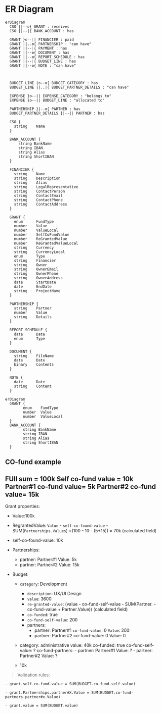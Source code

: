 # ER Diagram

```mermaid
erDiagram
  CSO ||--o{ GRANT : receives
  CSO ||--|{ BANK_ACCOUNT : has
  
  GRANT }o--|| FINANCIER : paid
  GRANT ||..o{ PARTNERSHIP : "can have"
  GRANT ||--|{ PAYMENT : has
  GRANT ||--o{ DOCUMENT : has
  GRANT ||--o{ REPORT_SCHEDULE : has
  GRANT ||--|{ BUDGET_LINE : has
  GRANT ||--o{ NOTE : "can have"
  
  

  BUDGET_LINE |o--o{ BUDGET_CATEGORY : has
  BUDGET_LINE ||..|{ BUDGET_PARTNER_DETAILS : "can have"

  EXPENSE }o--|| EXPENSE_CATEGORY : "belongs to"
  EXPENSE }o--|| BUDGET_LINE : "allocated to"

  PARTNERSHIP }|--o{ PARTNER : has
  BUDGET_PARTNER_DETAILS }|--|| PARTNER : has
  
  CSO {
    string    Name
  }

  BANK_ACCOUNT {
      string BankName
      string IBAN
      string Alias
      string ShortIBAN
  }

  FINANCIER {
    string    Name
    string    Description
    string    Alias
    string    LegalRepresentative
    string    ContactPerson
    string    ContactEmail
    string    ContactPhone
    string    ContactAddress
  }

  GRANT {
    enum      FundType
    number    Value
    number    ValueLocal
    number    SelfCoFundValue
    number    ReGrantedValue
    number    ReGrantedValueLocal
    string    Currency
    string    CurrencyLocal
    enum      Type
    string    Financier
    string    Owner
    string    OwnerEmail
    string    OwnerPhone
    string    OwnerAddress
    date      StartDate
    date      EndDate
    string    ProjectName
  }

  PARTNERSHIP {
    string    Partner
    number    Value
    string    Details
  }

  REPORT_SCHEDULE {
    date      Date
    enum      Type
  }

  DOCUMENT {
    string    FileName
    date      Date
    binary    Contents
  }

  NOTE {
    date      Date
    string    Content
  }

```

```mermaid
erDiagram
  GRANT {
        enum    FundType
        number  Value
        number  ValueLocal
  }
  BANK_ACCOUNT {
        string BankName
        string IBAN
        string Alias
        string ShortIBAN
  }
```

CO-fund example
---
FUll sum = 100k
Self co-fund value = 10k
Partner#1 co-fund value= 5k
Partner#2 co-fund value= 15k
--- 
Grant properties:
- Value:100k
- RegrantedValue: `Value` - `self-co-found-value` - SUM(`Partnerships.Values`) 
    =(100 - 10 - (5+15)) = 70k (calculated field)
- self-co-found-value: 10k
- Partnerships:
    - partner: Partner#1
      Value: 5k
    - partner: Partner#2
      Value: 15k

- Budget:
    - `category`: Development
        - `description`: UX/UI Design
        - `value`: 3600
        - `re-granted-value`: (value - co-fund-self-value - SUM(Partner.  - co-fund-value + Partner.Value)) (calculated field)
        - `co-funded`: true
        - `co-fund-self-value`: 200
        - partners:
            - partner: Partner#1
              `co-fund-value`: 0
              `Value`: 200
            - partner: Partner#2
              co-fund-value: 0
              Value: 0       

  - category: administrative
    value: 40k
    co-funded: true
    co-fund-self-value: ?
    co-fund-partners:
        - partner: Partner#1
          Value: ?
        - partner: Partner#2
          Value: ?

  - 10k

> Validation rules:

    - grant.self-co-fund-value = SUM(BUDGET.co-fund-self-value)

    - grant.Partnerships.partner#X.Value = SUM(BUDGET.co-fund-partners.partner#x.Value)

    - grant.value = SUM(BUDGET.value)
